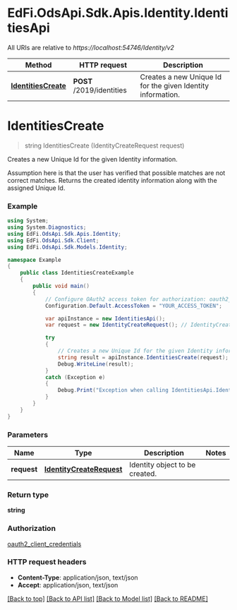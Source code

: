# EdFi.OdsApi.Sdk.Apis.Identity.IdentitiesApi

All URIs are relative to *https://localhost:54746/Identity/v2*

Method | HTTP request | Description
------------- | ------------- | -------------
[**IdentitiesCreate**](IdentitiesApi.md#identitiescreate) | **POST** /2019/identities | Creates a new Unique Id for the given Identity information.


<a name="identitiescreate"></a>
# **IdentitiesCreate**
> string IdentitiesCreate (IdentityCreateRequest request)

Creates a new Unique Id for the given Identity information.

Assumption here is that the user has verified that possible matches are not correct matches. Returns the created identity information along with the assigned Unique Id.

### Example
```csharp
using System;
using System.Diagnostics;
using EdFi.OdsApi.Sdk.Apis.Identity;
using EdFi.OdsApi.Sdk.Client;
using EdFi.OdsApi.Sdk.Models.Identity;

namespace Example
{
    public class IdentitiesCreateExample
    {
        public void main()
        {
            // Configure OAuth2 access token for authorization: oauth2_client_credentials
            Configuration.Default.AccessToken = "YOUR_ACCESS_TOKEN";

            var apiInstance = new IdentitiesApi();
            var request = new IdentityCreateRequest(); // IdentityCreateRequest | Identity object to be created.

            try
            {
                // Creates a new Unique Id for the given Identity information.
                string result = apiInstance.IdentitiesCreate(request);
                Debug.WriteLine(result);
            }
            catch (Exception e)
            {
                Debug.Print("Exception when calling IdentitiesApi.IdentitiesCreate: " + e.Message );
            }
        }
    }
}
```

### Parameters

Name | Type | Description  | Notes
------------- | ------------- | ------------- | -------------
 **request** | [**IdentityCreateRequest**](IdentityCreateRequest.md)| Identity object to be created. | 

### Return type

**string**

### Authorization

[oauth2_client_credentials](../README.md#oauth2_client_credentials)

### HTTP request headers

 - **Content-Type**: application/json, text/json
 - **Accept**: application/json, text/json

[[Back to top]](#) [[Back to API list]](../README.md#documentation-for-api-endpoints) [[Back to Model list]](../README.md#documentation-for-models) [[Back to README]](../README.md)

